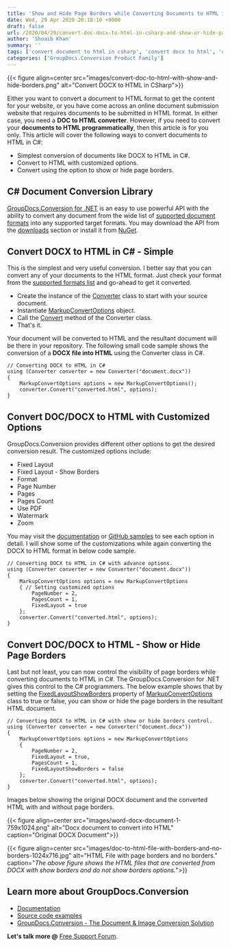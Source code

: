 ```yaml
---
title: 'Show and Hide Page Borders while Converting Documents to HTML in C#'
date: Wed, 29 Apr 2020 20:18:10 +0000
draft: false
url: /2020/04/29/convert-doc-docx-to-html-in-csharp-and-show-or-hide-page-borders/
author: 'Shoaib Khan'
summary: ''
tags: ['convert document to html in csharp', 'convert docx to html', 'convert docx to html in csharp', 'convert to html', 'show or hide html page borders']
categories: ['GroupDocs.Conversion Product Family']
---
```




{{< figure align=center src="images/convert-doc-to-html-with-show-and-hide-borders.png" alt="Convert DOCX to HTML in CSharp">}}


Either you want to convert a document to HTML format to get the content for your website, or you have come across an online document submission website that requires documents to be submitted in HTML format. In either case, you need a **DOC to HTML converter**. However, if you need to convert your **documents to HTML programmatically**, then this article is for you only. This article will cover the following ways to convert documents to HTML in C#:

*   Simplest conversion of documents like DOCX to HTML in C#.
*   Convert to HTML with customized options.
*   Convert using the option to show or hide page borders.

## C# Document Conversion Library

[GroupDocs.Conversion for .NET](https://products.groupdocs.com/conversion/net) is an easy to use powerful API with the ability to convert any document from the wide list of [supported document formats](https://docs.groupdocs.com/display/conversionnet/Supported+Document+Formats) into any supported target formats. You may download the API from the [downloads](https://downloads.groupdocs.com/conversion/net) section or install it from [NuGet](https://www.nuget.org/packages/groupdocs.conversion).

## Convert DOCX to HTML in C# - Simple

This is the simplest and very useful conversion. I better say that you can convert any of your documents to the HTML format. Just check your format from the [supported formats list](https://docs.groupdocs.com/display/conversionnet/Supported+Document+Formats) and go-ahead to get it converted.

*   Create the instance of the [Converter](https://apireference.groupdocs.com/conversion/net/groupdocs.conversion/converter) class to start with your source document.
*   Instantiate [MarkupConvertOptions](https://apireference.groupdocs.com/conversion/net/groupdocs.conversion.options.convert/markupconvertoptions) object.
*   Call the [Convert](https://apireference.groupdocs.com/conversion/net/groupdocs.conversion.converter/convert/methods/4) method of the Converter class.
*   That's it.

Your document will be converted to HTML and the resultant document will be there in your repository. The following small code sample shows the conversion of a **DOCX file into HTML** using the Converter class in C#.

```
// Converting DOCX to HTML in C#
using (Converter converter = new Converter("document.docx"))
{
    MarkupConvertOptions options = new MarkupConvertOptions();
    converter.Convert("converted.html", options);
}
```

## Convert DOC/DOCX to HTML with Customized Options

GroupDocs.Conversion provides different other options to get the desired conversion result. The customized options include:

*   Fixed Layout
*   Fixed Layout - Show Borders
*   Format
*   Page Number
*   Pages
*   Pages Count
*   Use PDF
*   Watermark
*   Zoom

You may visit the [documentation](https://docs.groupdocs.com/display/conversionnet/Convert+to+HTML+with+advanced+options) or [GitHub samples](https://github.com/groupdocs-conversion/GroupDocs.Conversion-for-.NET/blob/master/Examples/GroupDocs.Conversion.Examples.CSharp/AdvancedUsage/Converting/ConvertToHtmlWithAdvancedOptions.cs) to see each option in detail. I will show some of the customizations while again converting the DOCX to HTML format in below code sample.

```
// Converting DOCX to HTML in C# with advance options.
using (Converter converter = new Converter("document.docx"))
{
    MarkupConvertOptions options = new MarkupConvertOptions
    { // Setting customized options
        PageNumber = 2,
        PagesCount = 1,
        FixedLayout = true
    };
    converter.Convert("converted.html", options);
}
```

## Convert DOC/DOCX to HTML - Show or Hide Page Borders

Last but not least, you can now control the visibility of page borders while converting documents to HTML in C#. The GroupDocs.Conversion for .NET gives this control to the C# programmers. The below example shows that by setting the [FixedLayoutShowBorders](https://apireference.groupdocs.com/conversion/net/groupdocs.conversion.options.convert/markupconvertoptions/properties/fixedlayoutshowborders) property of [MarkupConvertOptions](https://apireference.groupdocs.com/conversion/net/groupdocs.conversion.options.convert/markupconvertoptions) class to true or false, you can show or hide the page borders in the resultant HTML document.

```
// Converting DOCX to HTML in C# with show or hide borders control.
using (Converter converter = new Converter("document.docx"))
{
    MarkupConvertOptions options = new MarkupConvertOptions
    {
        PageNumber = 2,
        FixedLayout = true,
        PagesCount = 1,
        FixedLayoutShowBorders = false
    };
    converter.Convert("converted.html", options);
}
```

Images below showing the original DOCX document and the converted HTML with and without page borders.



{{< figure align=center src="images/word-docx-document-1-759x1024.png" alt="Docx document to convert into HTML" caption="Original DOCX Document">}}




{{< figure align=center src="images/doc-to-html-file-with-borders-and-no-borders-1024x716.jpg" alt="HTML File with page borders and no borders." caption="<em>The above figure shows the HTML files that are converted from DOCX with show borders and do not show borders options.</em>">}}


## Learn more about GroupDocs.Conversion

*   [Documentation](https://docs.groupdocs.com/display/conversionnet/Getting+Started)
*   [Source code examples](https://github.com/groupdocs-conversion/GroupDocs.Conversion-for-.NET)
*   [GroupDocs.Conversion - The Document & Image Conversion Solution](https://products.groupdocs.com/conversion)

**Let's talk more @** [Free Support Forum](https://forum.groupdocs.com/c/conversion).




